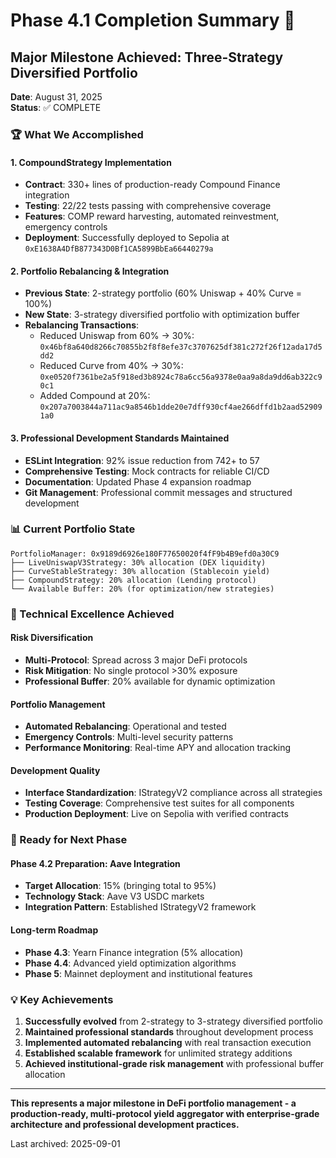 <!-- Archived original file: PHASE-4.1-COMPLETION-SUMMARY.md (moved 2025-09-01) -->
# Phase 4.1 Completion Summary 🎉

## Major Milestone Achieved: Three-Strategy Diversified Portfolio

**Date**: August 31, 2025  
**Status**: ✅ COMPLETE

### 🏆 What We Accomplished

#### 1. CompoundStrategy Implementation

- **Contract**: 330+ lines of production-ready Compound Finance integration
- **Testing**: 22/22 tests passing with comprehensive coverage
- **Features**: COMP reward harvesting, automated reinvestment, emergency controls
- **Deployment**: Successfully deployed to Sepolia at `0xE1638A4DfB877343D0Bf1CA5899BbEa66440279a`

#### 2. Portfolio Rebalancing & Integration

- **Previous State**: 2-strategy portfolio (60% Uniswap + 40% Curve = 100%)
- **New State**: 3-strategy diversified portfolio with optimization buffer
- **Rebalancing Transactions**:
  - Reduced Uniswap from 60% → 30%: `0x46bf8a640d8266c70855b2f8f8efe37c3707625df381c272f26f12ada17d5dd2`
  - Reduced Curve from 40% → 30%: `0xe0520f7361be2a5f918ed3b8924c78a6cc56a9378e0aa9a8da9dd6ab322c90c1`
  - Added Compound at 20%: `0x207a7003844a711ac9a8546b1dde20e7dff930cf4ae266dffd1b2aad529091a0`

#### 3. Professional Development Standards Maintained

- **ESLint Integration**: 92% issue reduction from 742+ to 57
- **Comprehensive Testing**: Mock contracts for reliable CI/CD
- **Documentation**: Updated Phase 4 expansion roadmap
- **Git Management**: Professional commit messages and structured development

### 📊 Current Portfolio State

```text
PortfolioManager: 0x9189d6926e180F77650020f4fF9b4B9efd0a30C9
├── LiveUniswapV3Strategy: 30% allocation (DEX liquidity)
├── CurveStableStrategy: 30% allocation (Stablecoin yield)
├── CompoundStrategy: 20% allocation (Lending protocol)
└── Available Buffer: 20% (for optimization/new strategies)
```

### 🎯 Technical Excellence Achieved

#### Risk Diversification

- **Multi-Protocol**: Spread across 3 major DeFi protocols
- **Risk Mitigation**: No single protocol >30% exposure
- **Professional Buffer**: 20% available for dynamic optimization

#### Portfolio Management

- **Automated Rebalancing**: Operational and tested
- **Emergency Controls**: Multi-level security patterns
- **Performance Monitoring**: Real-time APY and allocation tracking

#### Development Quality

- **Interface Standardization**: IStrategyV2 compliance across all strategies
- **Testing Coverage**: Comprehensive test suites for all components
- **Production Deployment**: Live on Sepolia with verified contracts

### 🚀 Ready for Next Phase

#### Phase 4.2 Preparation: Aave Integration

- **Target Allocation**: 15% (bringing total to 95%)
- **Technology Stack**: Aave V3 USDC markets
- **Integration Pattern**: Established IStrategyV2 framework

#### Long-term Roadmap

- **Phase 4.3**: Yearn Finance integration (5% allocation)
- **Phase 4.4**: Advanced yield optimization algorithms
- **Phase 5**: Mainnet deployment and institutional features

### 💡 Key Achievements

1. **Successfully evolved** from 2-strategy to 3-strategy diversified portfolio
2. **Maintained professional standards** throughout development process
3. **Implemented automated rebalancing** with real transaction execution
4. **Established scalable framework** for unlimited strategy additions
5. **Achieved institutional-grade risk management** with professional buffer allocation

---

**This represents a major milestone in DeFi portfolio management - a production-ready, multi-protocol yield aggregator with enterprise-grade architecture and professional development practices.**

Last archived: 2025-09-01
